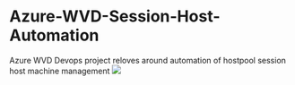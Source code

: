 # Azure-WVD-Session-Host-Automation
Azure WVD Devops project reloves around automation of hostpool session host machine management
<a href="https://portal.azure.com/#create/Microsoft.Template/uri/https://raw.githubusercontent.com/khanasif1/Azure-WVD-Session-Host-Automation/master/Azure-WVD/WVDTemplates/WVD-NewHost/ARM/azuredeploy.json" target="_blank">
  <img src="https://aka.ms/deploytoazurebutton"/>
</a>